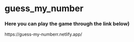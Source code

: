 # guess_my_number

<h3>Here you can play the game through the link below)</h3>
https://guess-my-numberr.netlify.app/
